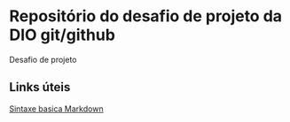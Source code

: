 # Repositório do desafio de projeto da DIO git/github
Desafio de projeto 

## Links úteis
[Sintaxe basica Markdown](https://www.markdownguide.org/getting-started/)
